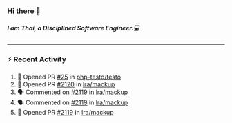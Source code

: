 ### Hi there 👋

##### I am Thai, a Disciplined Software Engineer.💻

---

### ⚡ Recent Activity
<!--START_SECTION:activity-->
1. 💪 Opened PR [#25](undefined) in [php-testo/testo](https://github.com/php-testo/testo)
2. 💪 Opened PR [#2120](undefined) in [lra/mackup](https://github.com/lra/mackup)
3. 🗣 Commented on [#2119](https://github.com/lra/mackup/pull/2119#issuecomment-3454128662) in [lra/mackup](https://github.com/lra/mackup)
4. 🗣 Commented on [#2119](https://github.com/lra/mackup/pull/2119#issuecomment-3450416131) in [lra/mackup](https://github.com/lra/mackup)
5. 💪 Opened PR [#2119](undefined) in [lra/mackup](https://github.com/lra/mackup)
<!--END_SECTION:activity-->
